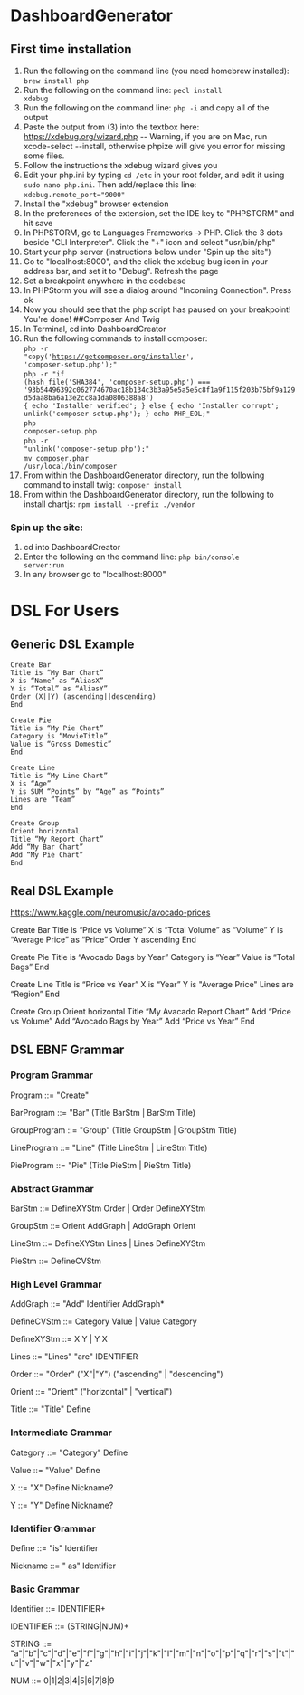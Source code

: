 # DashboardGenerator

## First time installation
1. Run the following on the command line (you need homebrew installed): <code>brew install php</code>
2. Run the following on the command line: <code>pecl install xdebug</code>
3. Run the following on the command line: <code>php -i</code> and copy all of the output
4. Paste the output from (3) into the textbox here: https://xdebug.org/wizard.php
-- Warning, if you are on Mac, run xcode-select --install, otherwise phpize will give you error for missing some files.
5. Follow the instructions the xdebug wizard gives you
6. Edit your php.ini by typing <code>cd /etc</code> in your root folder, and edit it using <code>sudo nano php.ini</code>. Then add/replace this line: <code>xdebug.remote_port="9000"</code>
7. Install the "xdebug" browser extension
8. In the preferences of the extension, set the IDE key to "PHPSTORM" and hit save
9. In PHPSTORM, go to Languages  Frameworks -> PHP. Click the 3 dots beside "CLI Interpreter". Click the "+" icon and select "usr/bin/php"
10. Start your php server (instructions below under "Spin up the site")
11. Go to "localhost:8000", and the click the xdebug bug icon in your address bar, and set it to "Debug". Refresh the page
12. Set a breakpoint anywhere in the codebase
13. In PHPStorm you will see a dialog around "Incoming Connection". Press ok
14. Now you should see that the php script has paused on your breakpoint! You're done!
##Composer And Twig
1. In Terminal, cd into DashboardCreator
2. Run the following commands to install composer: <br />
<code>php -r "copy('https://getcomposer.org/installer', 'composer-setup.php');"</code><br />
<code>php -r "if (hash_file('SHA384', 'composer-setup.php') === '93b54496392c062774670ac18b134c3b3a95e5a5e5c8f1a9f115f203b75bf9a129d5daa8ba6a13e2cc8a1da0806388a8') { echo 'Installer verified'; } else { echo 'Installer corrupt'; unlink('composer-setup.php'); } echo PHP_EOL;"</code><br />
<code>php composer-setup.php</code><br />
<code>php -r "unlink('composer-setup.php');"</code><br />
<code>mv composer.phar /usr/local/bin/composer</code><br />
3. From within the DashboardGenerator directory, run the following command to install twig:
<code>composer install</code><br />
4. From within the DashboardGenerator directory, run the following to install chartjs:
<code>npm install --prefix ./vendor</code><br />


### Spin up the site:
1. cd into DashboardCreator
2. Enter the following on the command line:
    <code>php bin/console server:run</code> 
3. In any browser go to "localhost:8000"
 

# DSL For Users
## Generic DSL Example
```
Create Bar
Title is “My Bar Chart”
X is “Name” as “AliasX”
Y is “Total” as “AliasY”
Order (X||Y) (ascending||descending)
End

Create Pie
Title is “My Pie Chart”
Category is “MovieTitle”
Value is “Gross Domestic”
End

Create Line
Title is “My Line Chart”
X is “Age”
Y is SUM “Points” by “Age” as “Points”
Lines are “Team”
End

Create Group
Orient horizontal
Title “My Report Chart”
Add “My Bar Chart”
Add “My Pie Chart”
End
```

## Real DSL Example
https://www.kaggle.com/neuromusic/avocado-prices

Create Bar
Title is “Price vs Volume”
X is “Total Volume” as “Volume”
Y is “Average Price” as “Price”
Order Y ascending
End

Create Pie
Title is “Avocado Bags by Year”
Category is “Year”
Value is “Total Bags”
End

Create Line
Title is “Price vs Year”
X is “Year”
Y is "Average Price"
Lines are “Region”
End

Create Group
Orient horizontal
Title “My Avacado Report Chart”
Add “Price vs Volume”
Add “Avocado Bags by Year”
Add “Price vs Year”
End


## DSL EBNF Grammar

### Program Grammar

Program ::=
	"Create"

BarProgram ::=
	"Bar" (Title BarStm | BarStm Title)

GroupProgram ::=
	"Group" (Title GroupStm | GroupStm Title)

LineProgram ::=
	"Line" (Title LineStm | LineStm Title)

PieProgram ::=
	"Pie" (Title PieStm | PieStm Title)

### Abstract Grammar

BarStm ::=
	DefineXYStm Order 
	| Order DefineXYStm

GroupStm ::=
	Orient AddGraph
	| AddGraph Orient

LineStm ::=
	DefineXYStm Lines
	| Lines DefineXYStm

PieStm ::=
	DefineCVStm

### High Level Grammar

AddGraph ::=
	"Add" Identifier AddGraph*

DefineCVStm ::=
	Category Value 
	| Value Category

DefineXYStm ::= 
	X Y 
	| Y X

Lines ::=
	"Lines" "are" IDENTIFIER

Order ::=
	"Order" ("X"|"Y") ("ascending" | "descending")

Orient ::=
	"Orient" ("horizontal" | "vertical")

Title ::= 
	"Title" Define

### Intermediate Grammar

Category ::=
	"Category" Define
	
Value ::=
	"Value" Define

X ::= 
	"X" Define Nickname?

Y ::= 
	"Y" Define Nickname?

### Identifier Grammar

Define ::= 
	"is" Identifier

Nickname ::= "
	as" Identifier

### Basic Grammar

Identifier ::= 
	IDENTIFIER+

IDENTIFIER ::= 
	(STRING|NUM)+

STRING ::=
	"a"|"b"|"c"|"d"|"e"|"f"|"g"|"h"|"i"|"j"|"k"|"l"|"m"|"n"|"o"|"p"|"q"|"r"|"s"|"t"|"u"|"v"|"w"|"x"|"y"|"z"

NUM ::=
	0|1|2|3|4|5|6|7|8|9
